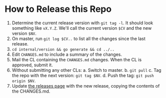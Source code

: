 # How to Release this Repo

1. Determine the current release version with `git tag -l`. It should look
   something like `vX.Y.Z`. We'll call the current version `$CV` and the new
   version `$NV`.
1. On master, run `git log $CV..` to list all the changes since the last
   release.
1. `cd internal/version && go generate && cd ../..`
1. Edit `CHANGES.md` to include a summary of the changes.
1. Mail the CL containing the `CHANGES.md` changes. When the CL is approved,
   submit it.
1. Without submitting any other CLs:
   a. Switch to master.
   b. `git pull`
   c. Tag the repo with the next version: `git tag $NV`.
   d. Push the tag: `git push origin $NV`.
1. Update [the releases page](https://github.com/googleapis/google-api-go-client/releases)
   with the new release, copying the contents of the CHANGES.md.
